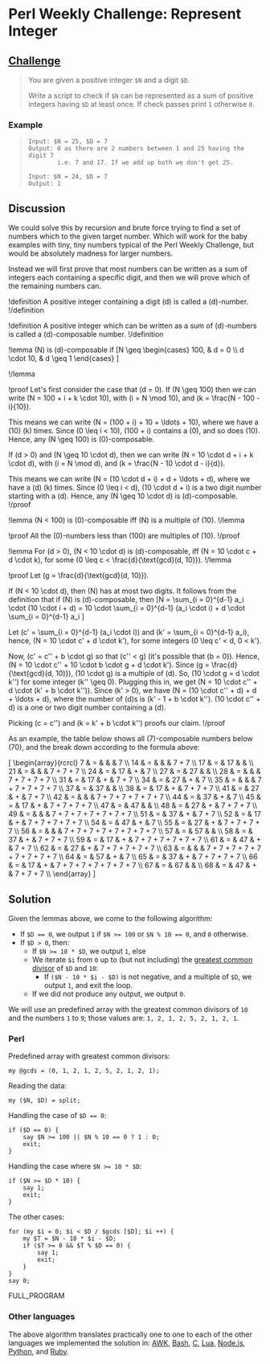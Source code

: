 # Perl Weekly Challenge: Represent Integer

## [Challenge](https://perlweeklychallenge.org/blog/perl-weekly-challenge-113/#TASK1)

> You are given a positive integer `$N` and a digit `$D`.
>
> Write a script to check if `$N` can be represented as a sum of positive
> integers having `$D` at least once. If check passes print `1` otherwise `0`.

### Example

>     Input: $N = 25, $D = 7
>     Output: 0 as there are 2 numbers between 1 and 25 having the digit 7
>             i.e. 7 and 17. If we add up both we don't get 25.
>
>     Input: $N = 24, $D = 7
>     Output: 1

## Discussion

We could solve this by recursion and brute force trying to find a set
of numbers which to the given target number. Which will work
for the baby examples with tiny, tiny numbers typical of the
Perl Weekly Challenge, but would be absolutely madness for larger
numbers.

Instead we will first prove that most numbers can be written
as a sum of integers each containing a specific digit, and then
we will prove which of the remaining numbers can.

!definition
A positive integer containing a digit \(d\) is called a \(d\)-number.
!/definition

!definition
A positive integer which can be written as a sum of \(d\)-numbers
is called a \(d\)-composable number.
!/definition

!lemma
\(N\) is \(d\)-composable if
\[N \geq \begin{cases} 100, & d = 0 \\\\
                       d \cdot 10, & d \geq 1 \end{cases} \]

!/lemma

!proof
Let's first consider the case that \(d = 0\). If \(N \geq 100\)
then we can write \(N = 100 + i + k \cdot 10\), 
with \(i = N \mod 10\), and \(k = \frac{N - 100 - i}{10}\).

This means we can write \(N = (100 + i) + 10 + \ldots + 10\),
where we have a \(10\) \(k\) times. Since \(0 \leq i < 10\), \(100 + i\)
contains a \(0\), and so does \(10\). Hence, any \(N \geq 100\)
is \(0\)-composable.

If \(d > 0\) and \(N \geq 10 \cdot d\), then we can write
\(N = 10 \cdot d + i + k \cdot d\), with \(i = N \mod d\), and
\(k = \frac{N - 10 \cdot d - i}{d}\). 

This means we can write \(N = (10 \cdot d + i) + d + \ldots + d\),
where we have a \(d\) \(k\) times. Since \(0 \leq i < d\),
\(10 \cdot d + i\) is a two digit number starting with a \(d\).
Hence, any \(N \geq 10 \cdot d\) is \(d\)-composable.
!/proof

!lemma
\(N < 100\) is \(0\)-composable iff \(N\) is a multiple of \(10\).
!/lemma

!proof
All the \(0\)-numbers less than \(100\) are multiples of \(10\).
!/proof

!lemma
For \(d > 0\), \(N < 10 \cdot d\) is \(d\)-composable, iff
\(N = 10 \cdot c + d \cdot k\), for some
\(0 \leq c < \frac{d}{\text{gcd}(d, 10)}\).
!/lemma

!proof
Let \(g = \frac{d}{\text{gcd}(d, 10)}\).

If \(N < 10 \cdot d\), then \(N\) has at most two digits.
It follows from the definition that if \(N\) is \(d\)-composable, then
\[N = \sum_{i = 0}^{d-1} a_i \cdot (10 \cdot i + d) =
      10 \cdot \sum_{i = 0}^{d-1} (a_i \cdot i) +
      d  \cdot \sum_{i = 0}^{d-1} a_i
      \]

Let \(c' = \sum_{i = 0}^{d-1} (a_i \cdot i)\) and
\(k' = \sum_{i = 0}^{d-1} a_i\), hence, \(N = 10 \cdot c' + d \cdot k'\),
for some integers \(0 \leq c' < d, 0 < k'\).

Now, \(c' = c'' + b \cdot g\) so
that \(c'' < g\) (it's possible that \(b = 0\)). Hence,
\(N = 10 \cdot c'' + 10 \cdot b \cdot g + d \cdot k'\). Since
\(g = \frac{d}{\text{gcd}(d, 10)}\), \(10 \cdot g\) is a multiple of \(d\).
So, \(10 \cdot g = d \cdot k''\) for some integer \(k'' \geq 0\).
Plugging this in, we get \(N = 10 \cdot c'' + d \cdot (k' + b \cdot k'')\).
Since \(k' > 0\), we have \(N = (10 \cdot c'' + d) + d + \ldots + d\), where
the number of \(d\)s is \(k' - 1 + b \cdot k''\).
\(10 \cdot c'' + d\) is a one or two digit number containing a \(d\).

Picking \(c = c''\) and \(k = k' + b \cdot k''\) proofs our claim.
!/proof

As an example, the table below shows all \(7\)-composable numbers 
below \(70\), and the break down according to the formula above:

\[
 \begin{array}{rcrcl}
   7 & = &    &   & 7                                      \\\\
  14 & = &    &   & 7 + 7                                  \\\\
  17 & = & 17 &   &                                        \\\\
  21 & = &    &   & 7 + 7 + 7                              \\\\
  24 & = & 17 & + & 7                                      \\\\
  27 & = & 27 &   &                                        \\\\
  28 & = &    &   & 7 + 7 + 7 + 7                          \\\\
  31 & = & 17 & + & 7 + 7                                  \\\\
  34 & = & 27 & + & 7                                      \\\\
  35 & = &    &   & 7 + 7 + 7 + 7 + 7                      \\\\
  37 & = & 37 &   &                                        \\\\
  38 & = & 17 & + & 7 + 7 + 7                              \\\\
  41 & = & 27 & + & 7 + 7                                  \\\\
  42 & = &    &   & 7 + 7 + 7 + 7 + 7 + 7                  \\\\
  44 & = & 37 & + & 7                                      \\\\
  45 & = & 17 & + & 7 + 7 + 7 + 7                          \\\\
  47 & = & 47 &   &                                        \\\\
  48 & = & 27 & + & 7 + 7 + 7                              \\\\
  49 & = &    &   & 7 + 7 + 7 + 7 + 7 + 7 + 7              \\\\
  51 & = & 37 & + & 7 + 7                                  \\\\
  52 & = & 17 & + & 7 + 7 + 7 + 7 + 7                      \\\\
  54 & = & 47 & + & 7                                      \\\\
  55 & = & 27 & + & 7 + 7 + 7 + 7                          \\\\
  56 & = &    &   & 7 + 7 + 7 + 7 + 7 + 7 + 7 + 7          \\\\
  57 & = & 57 &   &                                        \\\\
  58 & = & 37 & + & 7 + 7 + 7                              \\\\
  59 & = & 17 & + & 7 + 7 + 7 + 7 + 7 + 7                  \\\\
  61 & = & 47 & + & 7 + 7                                  \\\\
  62 & = & 27 & + & 7 + 7 + 7 + 7 + 7                      \\\\
  63 & = &    &   & 7 + 7 + 7 + 7 + 7 + 7 + 7 + 7 + 7      \\\\
  64 & = & 57 & + & 7                                      \\\\
  65 & = & 37 & + & 7 + 7 + 7 + 7                          \\\\
  66 & = & 17 & + & 7 + 7 + 7 + 7 + 7 + 7 + 7              \\\\
  67 & = & 67 &   &                                        \\\\
  68 & = & 47 & + & 7 + 7 + 7                              \\\\
  \end{array} \]

## Solution

Given the lemmas above, we come to the following algorithm:

* If `$D == 0`, we output `1` if `$N >= 100` or `$N % 10 == 0`, and
  `0` otherwise.
* If `$D > 0`, then:
    * If `$N >= 10 * $D`, we output `1`, else
    * We iterate `$i` from `0` up to (but not including) the
      [greatest common divisor](#wiki) of `$D` and `10`:
        * If `($N - 10 * $i - $D)` is not negative, and a multiple
          of `$D`, we output `1`, and exit the loop.
    * If we did not produce any output, we output `0`.

We will use an predefined array with the greatest common divisors of
`10` and the numbers `1` to `9`; those values are: `1, 2, 1, 2, 5, 2, 1, 2, 1`.

### Perl

Predefined array with greatest common divisors:
~~~~
my @gcds = (0, 1, 2, 1, 2, 5, 2, 1, 2, 1);
~~~~

Reading the data:
~~~~
my ($N, $D) = split;
~~~~

Handling the case of `$D == 0`:
~~~~
if ($D == 0) {
    say $N >= 100 || $N % 10 == 0 ? 1 : 0;
    exit;
}
~~~~

Handling the case where `$N >= 10 * $D`:
~~~~
if ($N >= $D * 10) {
    say 1;
    exit;
}
~~~~

The other cases:
~~~~
for (my $i = 0; $i < $D / $gcds [$D]; $i ++) {
    my $T = $N - 10 * $i - $D;
    if ($T >= 0 && $T % $D == 0) {
        say 1;
        exit;
    }
}
say 0;
~~~~

FULL_PROGRAM

### Other languages

The above algorithm translates practically one to one to each of
the other languages we implemented the solution in:
[AWK](#github), [Bash](#github), [C](#github), [Lua](#github),
[Node.js](#github), [Python](#github), and [Ruby](#github).
